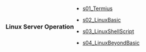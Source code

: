 <div style="display: flex; justify-content: flex-start; align-items: center; height: 100vh;">

<p style="text-align: left;">


### Linux Server Operation

- [s01_Termius](s01_Termius)

- [s02_LinuxBasic](s02_LinuxBasic)

- [s03_LinuxShellScript](s03_LinuxShellScript)

- [s04_LinuxBeyondBasic](s04_LinuxBeyondBasic)



</p>

</div>



